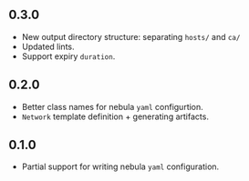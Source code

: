 ## 0.3.0

- New output directory structure: separating `hosts/` and `ca/`
- Updated lints.
- Support expiry `duration`.

## 0.2.0

- Better class names for nebula `yaml` configurtion.
- `Network` template definition + generating artifacts.

## 0.1.0

- Partial support for writing nebula `yaml` configuration.
